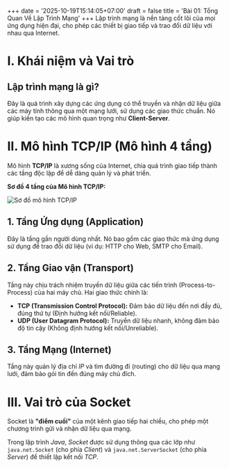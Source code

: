 +++
date = '2025-10-19T15:14:05+07:00'
draft = false
title = 'Bài 01: Tổng Quan Về Lập Trình Mạng'
+++
Lập trình mạng là nền tảng cốt lõi của mọi ứng dụng hiện đại, cho phép các thiết bị giao tiếp và trao đổi dữ liệu với nhau qua Internet.

# I. Khái niệm và Vai trò

## Lập trình mạng là gì?
Đây là quá trình xây dựng các ứng dụng có thể truyền và nhận dữ liệu giữa các máy tính thông qua một mạng lưới, sử dụng các giao thức chuẩn. Nó giúp kiến tạo các mô hình quan trọng như **Client-Server**.

# II. Mô hình TCP/IP (Mô hình 4 tầng)

Mô hình **TCP/IP** là xương sống của Internet, chia quá trình giao tiếp thành các tầng độc lập để dễ dàng quản lý và phát triển.

**Sơ đồ 4 tầng của Mô hình TCP/IP:**

![Sơ đồ mô hình TCP/IP](/images/tcp-ip-model.jpg)

## 1. Tầng Ứng dụng (Application)
Đây là tầng gần người dùng nhất. Nó bao gồm các giao thức mà ứng dụng sử dụng để trao đổi dữ liệu (ví dụ: HTTP cho Web, SMTP cho Email).

## 2. Tầng Giao vận (Transport)
Tầng này chịu trách nhiệm truyền dữ liệu giữa các tiến trình (Process-to-Process) của hai máy chủ. Hai giao thức chính là:
* **TCP (Transmission Control Protocol):** Đảm bảo dữ liệu đến nơi đầy đủ, đúng thứ tự (Định hướng kết nối/Reliable).
* **UDP (User Datagram Protocol):** Truyền dữ liệu nhanh, không đảm bảo độ tin cậy (Không định hướng kết nối/Unreliable).

## 3. Tầng Mạng (Internet)
Tầng này quản lý địa chỉ $IP$ và tìm đường đi (routing) cho dữ liệu qua mạng lưới, đảm bảo gói tin đến đúng máy chủ đích.

# III. Vai trò của Socket

Socket là **"điểm cuối"** của một kênh giao tiếp hai chiều, cho phép một chương trình gửi và nhận dữ liệu qua mạng.

Trong lập trình $Java$, $Socket$ được sử dụng thông qua các lớp như `java.net.Socket` (cho phía $Client$) và `java.net.ServerSocket` (cho phía $Server$) để thiết lập kết nối $TCP$.